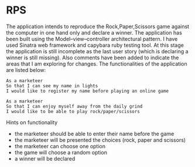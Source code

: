 # RPS

The application intends to reproduce the Rock,Paper,Scissors game against the computer in one hand only and declare a winner.
The application has been built using the Model–view–controller architectural pattern.
I have used Sinatra web framework and capybara ruby testing tool.
At this stage the application is still incomplete as the last user story (which is declaring a winner is still missing). Also comments have been added to indicate the areas that I am exploring for changes.
The functionalities of the application are listed below:

```
As a marketeer
So that I can see my name in lights
I would like to register my name before playing an online game

As a marketeer
So that I can enjoy myself away from the daily grind
I would like to be able to play rock/paper/scissors

```

Hints on functionality

- the marketeer should be able to enter their name before the game
- the marketeer will be presented the choices (rock, paper and scissors)
- the marketeer can choose one option
- the game will choose a random option
- a winner will be declared
